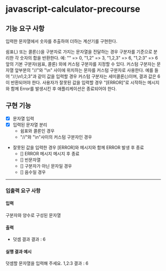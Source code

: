 # javascript-calculator-precourse

## 기능 요구 사항

입력한 문자열에서 숫자를 추출하여 더하는 계산기를 구현한다.

쉼표(,) 또는 콜론(:)을 구분자로 가지는 문자열을 전달하는 경우 구분자를 기준으로 분리한 각 숫자의 합을 반환한다.
예: "" => 0, "1,2" => 3, "1,2,3" => 6, "1,2:3" => 6
앞의 기본 구분자(쉼표, 콜론) 외에 커스텀 구분자를 지정할 수 있다. 커스텀 구분자는 문자열 앞부분의 "//"와 "\n" 사이에 위치하는 문자를 커스텀 구분자로 사용한다.
예를 들어 "//;\n1;2;3"과 같이 값을 입력할 경우 커스텀 구분자는 세미콜론(;)이며, 결과 값은 6이 반환되어야 한다.
사용자가 잘못된 값을 입력할 경우 "[ERROR]"로 시작하는 메시지와 함께 Error를 발생시킨 후 애플리케이션은 종료되어야 한다.

## 구현 기능

- [x] 문자열 입력
- [x] 입력된 문자열 분리
  - 쉼표와 콜론인 경우
  - "//"와 "\n"사이의 커스텀 구분자인 경우
- 잘못된 값을 입력한 경우 [ERROR]와 메시지와 함께 ERROR 발생 후 종료
  - [] ERROR 메시지 메시지 후 종료
  - [] 빈문자열
  - [] 구분자가 아닌 문자일 경우
  - [] 음수일 경우

---

### 입출력 요구 사항

#### 입력

구분자와 양수로 구성된 문자열

#### 출력

- 덧셈 결과
  결과 : 6

#### 실행 결과 예시

덧셈할 문자열을 입력해 주세요.
1,2:3
결과 : 6

